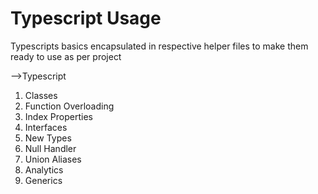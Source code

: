 # Typescript Usage

Typescripts basics encapsulated in respective helper files
to make them ready to use as per project

-->Typescript

1. Classes
2. Function Overloading
3. Index Properties
4. Interfaces
5. New Types
6. Null Handler
7. Union Aliases
8. Analytics
9. Generics

